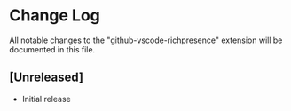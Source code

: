 # Change Log

All notable changes to the "github-vscode-richpresence" extension will be documented in this file.

## [Unreleased]

- Initial release